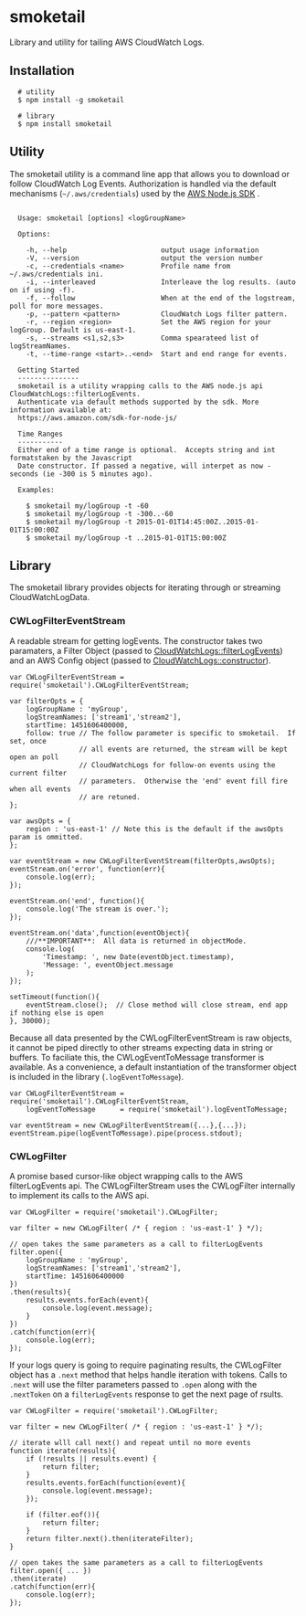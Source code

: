 # smoketail
Library and utility for tailing AWS CloudWatch Logs.
## Installation

      # utility
      $ npm install -g smoketail
      
      # library
      $ npm install smoketail

## Utility
The smoketail utility is a command line app that allows you to download or follow CloudWatch Log Events.  Authorization is handled via the default mechanisms (```~/.aws/credentials```) used by the [AWS Node.js SDK](https://aws.amazon.com/sdk-for-node-js/) .

```

  Usage: smoketail [options] <logGroupName>

  Options:

    -h, --help                       output usage information
    -V, --version                    output the version number
    -c, --credentials <name>         Profile name from ~/.aws/credentials ini.
    -i, --interleaved                Interleave the log results. (auto on if using -f).
    -f, --follow                     When at the end of the logstream, poll for more messages.
    -p, --pattern <pattern>          CloudWatch Logs filter pattern.
    -r, --region <region>            Set the AWS region for your logGroup. Default is us-east-1.
    -s, --streams <s1,s2,s3>         Comma spearateed list of logStreamNames.
    -t, --time-range <start>..<end>  Start and end range for events.

  Getting Started
  ---------------
  smoketail is a utility wrapping calls to the AWS node.js api CloudWatchLogs::filterLogEvents.
  Authenticate via default methods supported by the sdk. More information available at: 
  https://aws.amazon.com/sdk-for-node-js/ 

  Time Ranges
  -----------
  Either end of a time range is optional.  Accepts string and int formatstaken by the Javascript
  Date constructor. If passed a negative, will interpet as now - seconds (ie -300 is 5 minutes ago).

  Examples:

    $ smoketail my/logGroup -t -60
    $ smoketail my/logGroup -t -300..-60
    $ smoketail my/logGroup -t 2015-01-01T14:45:00Z..2015-01-01T15:00:00Z
    $ smoketail my/logGroup -t ..2015-01-01T15:00:00Z

```

## Library
The smoketail library provides objects for iterating through or streaming CloudWatchLogData.

### CWLogFilterEventStream
A readable stream for getting logEvents.  The constructor takes two paramaters, a Filter Object (passed to [CloudWatchLogs::filterLogEvents](http://docs.aws.amazon.com/AWSJavaScriptSDK/latest/AWS/CloudWatchLogs.html#filterLogEvents-property)) and an AWS Config  object (passed to [CloudWatchLogs::constructor](http://docs.aws.amazon.com/AWSJavaScriptSDK/latest/AWS/CloudWatchLogs.html#constructor-property)).  

```
var CWLogFilterEventStream = require('smoketail').CWLogFilterEventStream;

var filterOpts = {
    logGroupName : 'myGroup',
    logStreamNames: ['stream1','stream2'],
    startTime: 1451606400000,
    follow: true // The follow parameter is specific to smoketail.  If set, once 
                 // all events are returned, the stream will be kept open an poll
                 // CloudWatchLogs for follow-on events using the current filter
                 // parameters.  Otherwise the 'end' event fill fire when all events
                 // are retuned.
};

var awsOpts = {
    region : 'us-east-1' // Note this is the default if the awsOpts param is ommitted.
};

var eventStream = new CWLogFilterEventStream(filterOpts,awsOpts);
eventStream.on('error', function(err){
    console.log(err);
});

eventStream.on('end', function(){
    console.log('The stream is over.');
});

eventStream.on('data',function(eventObject){
    ///**IMPORTANT**:  All data is returned in objectMode.
    console.log(
        'Timestamp: ', new Date(eventObject.timestamp),
        'Message: ', eventObject.message
    );
});

setTimeout(function(){
    eventStream.close();  // Close method will close stream, end app if nothing else is open
}, 30000);

```

Because all data presented by the CWLogFilterEventStream is raw objects, it cannot be piped directly to other streams expecting data in string or buffers.  To faciliate this, the CWLogEventToMessage transformer is available.  As a convenience, a default instantiation of the transformer object is included in the library (```.logEventToMessage```).

```
var CWLogFilterEventStream = require('smoketail').CWLogFilterEventStream,
    logEventToMessage      = require('smoketail').logEventToMessage;

var eventStream = new CWLogFilterEventStream({...},{...});
eventStream.pipe(logEventToMessage).pipe(process.stdout);
```
### CWLogFilter
A promise based cursor-like object wrapping calls to the AWS filterLogEvents api.  The CWLogFilterStream uses the CWLogFilter internally to implement its calls to the AWS api.
```
var CWLogFilter = require('smoketail').CWLogFilter;

var filter = new CWLogFilter( /* { region : 'us-east-1' } */);

// open takes the same parameters as a call to filterLogEvents
filter.open({
    logGroupName : 'myGroup',
    logStreamNames: ['stream1','stream2'],
    startTime: 1451606400000
})
.then(results){
    results.events.forEach(event){
        console.log(event.message);
    }
})
.catch(function(err){
    console.log(err);
});
```
If your logs query is going to require paginating results, the CWLogFilter object has a ```.next``` method that helps handle iteration with tokens.   Calls to ```.next``` will use the filter parameters passed to ```.open``` along with the ```.nextToken``` on a ```filterLogEvents``` response to get the next page of rsults.

```
var CWLogFilter = require('smoketail').CWLogFilter;

var filter = new CWLogFilter( /* { region : 'us-east-1' } */);

// iterate wlll call next() and repeat until no more events
function iterate(results){
    if (!results || results.event) {
        return filter;
    }
    results.events.forEach(function(event){
        console.log(event.message);
    });
    
    if (filter.eof()){
        return filter;
    }
    return filter.next().then(iterateFilter);
}

// open takes the same parameters as a call to filterLogEvents
filter.open({ ... })
.then(iterate)
.catch(function(err){
    console.log(err);
});
```
